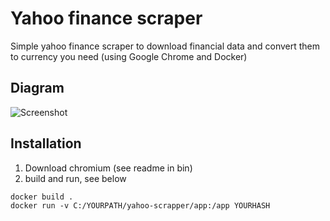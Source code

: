 # Yahoo finance scraper

Simple yahoo finance scraper to download financial data and convert them to currency you need (using Google Chrome and Docker)

## Diagram
![Screenshot](https://raw.githubusercontent.com/koss822/misc/master/imgs/logos/yahoo-scraper-diagram.png "Yahoo scraper diagram")

## Installation
1. Download chromium (see readme in bin)
2. build and run, see below

```
docker build .
docker run -v C:/YOURPATH/yahoo-scrapper/app:/app YOURHASH
```